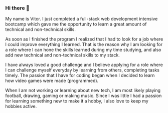 ### Hi there 👋

My name is Vitor. I just completed a full-stack web development intensive bootcamp which gave me the opportunity to learn a great amount of technical and non-technical skills.
 
As soon as I finished the program I realized that I had to look for a job where I could improve everything I learned. That is the reason why I am looking for a role where I can hone the skills learned during my time studying, and also add new technical and non-technical skills to my stack. 

I have always loved a good challenge and I believe applying for a role where I can challenge myself everyday by learning from others, completing tasks timely. The passion that I have for coding began when I decided to learn how video games were made (programmed). 

When I am not working or learning about new tech, I am most likely playing football, drawing, gaming or making music. Since I was little I had a passion for learning something new to make it a hobby, I also love to keep my hobbies active.
<!--
**vitor-fernandess/vitor-fernandess** is a ✨ _special_ ✨ repository because its `README.md` (this file) appears on your GitHub profile.

Here are some ideas to get you started:

- 🔭 I’m currently working on ...
- 🌱 I’m currently learning ...
- 👯 I’m looking to collaborate on ...
- 🤔 I’m looking for help with ...
- 💬 Ask me about ...
- 📫 How to reach me: ...
- 😄 Pronouns: ...
- ⚡ Fun fact: ...
-->
